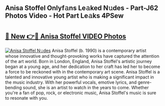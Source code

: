## Anisa Stoffel Onlyf𝚊ns Le𝚊ked N𝚞des - Part-J62 Photos Video - Hot Part Le𝚊ks 4PSew

# <h2><a href="http://ab87117.deff.icu/?id=Anisa+Stoffel">🔗 New 👉🔴 Anisa Stoffel VIDEO Photos</a></h2>

[![Anisa Stoffel N𝚞des](https://i.imgur.com/rIISA9y.gif)](http://ab87117.deff.icu/?id=Anisa+Stoffel)
Anisa Stoffel (b. 1990) is a contemporary artist whose innovative and thought-provoking works have captured the attention of the art world. Born in London, England, Anisa Stoffel's artistic journey began at a young age, and her dedication to her craft has led her to become a force to be reckoned with in the contemporary art scene. Anisa Stoffel is a talented and innovative young artist who is making a significant impact in the music industry. With her powerful vocals, emotive lyrics, and genre-bending sound, she is an artist to watch in the years to come. Whether you're a fan of pop, rock, or electronic music, Anisa Stoffel's music is sure to resonate with you.
